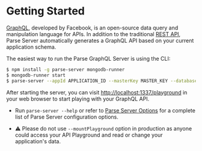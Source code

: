 # Getting Started

[GraphQL](https://graphql.org/), developed by Facebook, is an open-source data query and manipulation language for APIs. In addition to the traditional [REST API](/rest/guide/), Parse Server automatically generates a GraphQL API based on your current application schema.

The easiest way to run the Parse GraphQL Server is using the CLI:

```bash
$ npm install -g parse-server mongodb-runner
$ mongodb-runner start
$ parse-server --appId APPLICATION_ID --masterKey MASTER_KEY --databaseURI mongodb://localhost/test --mountGraphQL --mountPlayground
```

After starting the server, you can visit [http://localhost:1337/playground](http://localhost:1337/playground) in your web browser to start playing with your GraphQL API.

* Run `parse-server --help` or refer to [Parse Server Options](https://parseplatform.org/parse-server/api/master/ParseServerOptions.html) for a complete list of Parse Server configuration options.

* ⚠️ Please do not use `--mountPlayground` option in production as anyone could access your API Playground and read or change your application's data.
